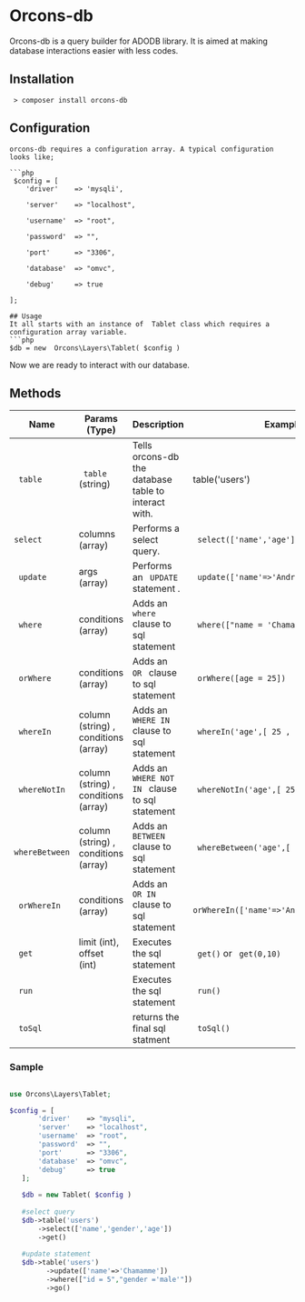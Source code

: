 

# Orcons-db 
Orcons-db is a query builder for ADODB library. It is aimed at making database interactions easier with less codes.
## Installation
 	 > composer install orcons-db 
	 
## Configuration
	orcons-db requires a configuration array. A typical configuration looks like;
	
	```php 
	 $config = [
	    'driver' 	=> 'mysqli',

		'server' 	=> "localhost",

		'username' 	=> "root",

		'password' 	=> "",

		'port' 		=> "3306",

		'database' 	=> "omvc",

		'debug' 	=> true

	];
```
## Usage 
It all starts with an instance of  Tablet class which requires a configuration array variable.  
```php  
$db = new  Orcons\Layers\Tablet( $config ) 
```
Now we are ready to interact with our database. 

## Methods 
|Name  |Params (Type) |Description | Example |
|------- |--------- |------ |------|
|<code> table </code> |  <code> table  </code>(string) | Tells orcons-db the database table to interact with. | table('users')  |
| <code>select</code> |columns (array) | Performs a select query. | <code> select(['name','age']) </code>|
| <code> update </code> |args (array) | Performs an <code> UPDATE </code> statement . | <code> update(['name'=>'Andrew','age'=>10]) </code>|
|<code> where </code> | conditions (array)| Adds an <code> where </code> clause to sql statement | <code> where(["name = 'Chamamme'])</code>|
|<code> orWhere </code> | conditions (array)| Adds an <code> OR </code> clause to sql statement | <code> orWhere([age = 25])</code>|
|<code> whereIn </code> | column (string) , conditions (array)| Adds an <code> WHERE IN </code> clause to sql statement | <code> whereIn('age',[ 25 , 6 , 8 ])</code>|
|<code> whereNotIn </code> | column (string) , conditions (array)| Adds an <code> WHERE NOT IN </code> clause to sql statement | <code> whereNotIn('age',[ 25 , 6 , 8 ]) </code>|
|<code> whereBetween </code> | column (string) , conditions (array)| Adds an <code> BETWEEN </code> clause to sql statement | <code> whereBetween('age',[ 18 ,19 ]) </code>|
|<code> orWhereIn </code> | conditions (array)| Adds an <code> OR IN </code> clause to sql statement | <code> orWhereIn(['name'=>'Andrew','age'=>25]) </code>|
|<code> get </code> | limit (int), offset (int)| Executes the sql statement  | <code>  get()</code> or <code> get(0,10) </code>|
|<code> run </code> |  | Executes the sql statement  | <code>  run() </code> |
|<code> toSql </code> |  | returns the final sql statment  | <code>  toSql() </code> |
### Sample
 ```php 
 
 use Orcons\Layers\Tablet;
 
$config = [
	    'driver' 	=> "mysqli",
		'server' 	=> "localhost",
		'username' 	=> "root",
		'password' 	=> "",
		'port' 		=> "3306",
		'database' 	=> "omvc",
		'debug' 	=> true
	];
	
	$db = new Tablet( $config ) 
	
	#select query
	$db->table('users')
		->select(['name','gender','age'])
		->get()
		
	#update statement
	$db->table('users')
		  ->update(['name'=>'Chamamme'])
		  ->where(["id = 5","gender ='male'"])
		  ->go()
		  
```
	
